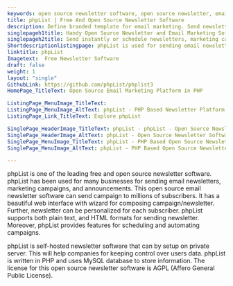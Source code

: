 ```yaml
---
keywords: open source newsletter software, open source newsletter, email list management, free email list management, self hosted newsletter, open source email campaign software
title: phpList | Free And Open Source Newsletter Software
description: Define branded template for email marketing. Send newsletter, new offers, critical announcements and urgent updates to any number of subscribers.
singlepageh1title: Handy Open Source Newsletter and Email Marketing Software
singlepageh2title: Send instantly or schedule newsletters, marketing campaigns and announcements by email to a large numbers of subscribers.
Shortdescriptionlistingpage: phpList is used for sending email newsletters, announcements and notifications. It is designed to send a single message (a campaign), by email to large numbers of recipients (subscribers).
linktitle: phpList
Imagetext:  Free Newsletter Software 
draft: false
weight: 1
layout: "single"
GithubLink: https://github.com/phpList/phplist3
HomePage_TitleText: Open Source Email Marketing Platform in PHP

ListingPage_MenuImage_TitleText: 
ListingPage_MenuImage_AltText: phpList - PHP Based Newsletter Platform
ListingPage_Link_TitleText: Explore phpList

SinglePage_HeaderImage_TitleText: phpList - phpList - Open Source Newsletter Software
SinglePage_HeaderImage_AltText: phpList - Open Source Newsletter Software
SinglePage_MenuImage_TitleText: phpList - PHP Based Open Source Newsletter Platform
SinglePage_MenuImage_AltText: phpList - PHP Based Open Source Newsletter Platform

---
```


phpList is one of the leading free and open source newsletter software. phpList has been used for many businesses for sending email newsletters, marketing campaigns, and announcements. This open source email newsletter software can send campaign to millions of subscribers. It has a beautiful web interface with wizard for composing campaign/newsletter. Further, newsletter can be personalized for each subscriber. phpList supports both plain text, and HTML formats for sending newsletter. Moreover, phpList provides features for scheduling and automating campaigns.

phpList is self-hosted newsletter software that can by setup on private server. This will help companies for keeping control over users data. phpList is written in PHP and uses MySQL database to store information. The license for this open source newsletter software is AGPL (Affero General Public License).